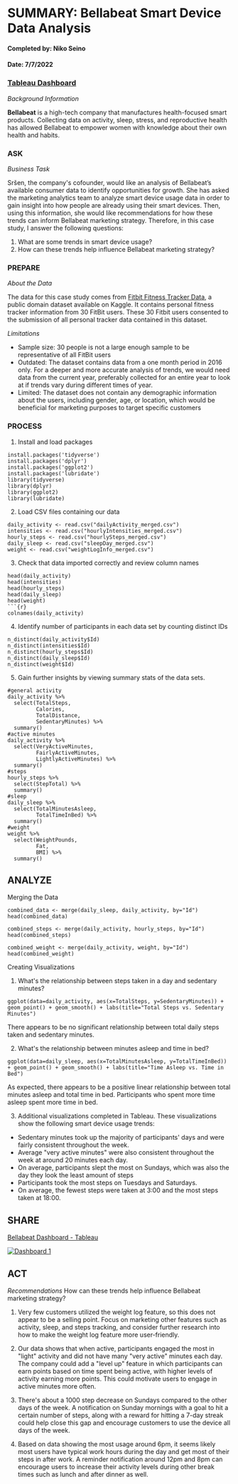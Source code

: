 # SUMMARY: Bellabeat Smart Device Data Analysis
#### Completed by: Niko Seino
#### Date: 7/7/2022
### [Tableau Dashboard](https://public.tableau.com/views/BellabeatCaseStudy_16572546536690/Dashboard1?:language=en-US&:display_count=n&:origin=viz_share_link)

_Background Information_

**Bellabeat** is a high-tech company that manufactures health-focused smart products. Collecting data on activity, sleep, stress, and reproductive health has allowed Bellabeat to empower women with knowledge about their own health and habits. 

### ASK
_Business Task_

Sršen, the company's cofounder, would like an analysis of Bellabeat’s available consumer data to identify opportunities for growth. She has asked the marketing analytics team to analyze smart device usage data in order to gain insight into how people are already using their smart devices. Then, using this information, she would like recommendations for how these trends can inform Bellabeat marketing strategy. Therefore, in this case study, I answer the following questions:

1. What are some trends in smart device usage?
2. How can these trends help influence Bellabeat marketing strategy?

### PREPARE
_About the Data_

The data for this case study comes from [Fitbit Fitness Tracker Data](https://www.kaggle.com/datasets/arashnic/fitbit), a public domain dataset available on Kaggle. It contains personal fitness tracker information from 30 FitBit users. These 30 Fitbit users consented to the submission of all personal tracker data contained in this dataset. 

_Limitations_

- Sample size: 30 people is not a large enough sample to be representative of all FitBit users
- Outdated: The dataset contains data from a one month period in 2016 only. For a deeper and more accurate analysis of trends, we would need data from the current year, preferably collected for an entire year to look at if trends vary during different times of year. 
- Limited: The dataset does not contain any demographic information about the users, including gender, age, or location, which would be beneficial for marketing purposes to target specific customers

### PROCESS
1. Install and load packages
```{r}
install.packages('tidyverse')
install.packages('dplyr')
install.packages('ggplot2')
install.packages('lubridate')
library(tidyverse) 
library(dplyr) 
library(ggplot2) 
library(lubridate) 
```
2. Load CSV files containing our data
```{r}
daily_activity <- read.csv("dailyActivity_merged.csv")
intensities <- read.csv("hourlyIntensities_merged.csv")
hourly_steps <- read.csv("hourlySteps_merged.csv")
daily_sleep <- read.csv("sleepDay_merged.csv")
weight <- read.csv("weightLogInfo_merged.csv")
```
3. Check that data imported correctly and review column names
```{r}
head(daily_activity)
head(intensities)
head(hourly_steps)
head(daily_sleep)
head(weight)
```{r}
colnames(daily_activity)
```
4. Identify number of participants in each data set by counting distinct IDs
```{r}
n_distinct(daily_activity$Id)
n_distinct(intensities$Id)
n_distinct(hourly_steps$Id)
n_distinct(daily_sleep$Id)
n_distinct(weight$Id)
```
5. Gain further insights by viewing summary stats of the data sets.

```{r}
#general activity
daily_activity %>%  
  select(TotalSteps,
         Calories,
         TotalDistance,
         SedentaryMinutes) %>%
  summary()
#active minutes
daily_activity %>%  
  select(VeryActiveMinutes, 
         FairlyActiveMinutes, 
         LightlyActiveMinutes) %>%
  summary()
#steps
hourly_steps %>% 
  select(StepTotal) %>% 
  summary()
#sleep
daily_sleep %>% 
  select(TotalMinutesAsleep,
         TotalTimeInBed) %>% 
  summary()
#weight
weight %>% 
  select(WeightPounds,
         Fat,
         BMI) %>% 
  summary()
```

## ANALYZE
Merging the Data
```{r}
combined_data <- merge(daily_sleep, daily_activity, by="Id")
head(combined_data)
```
```{r}
combined_steps <- merge(daily_activity, hourly_steps, by="Id")
head(combined_steps)
```
```{r}
combined_weight <- merge(daily_activity, weight, by="Id")
head(combined_weight)
```
Creating Visualizations
1. What's the relationship between steps taken in a day and sedentary minutes?
```{r}
ggplot(data=daily_activity, aes(x=TotalSteps, y=SedentaryMinutes)) + geom_point() + geom_smooth() + labs(title="Total Steps vs. Sedentary Minutes")
```
There appears to be no significant relationship between total daily steps taken and sedentary minutes. 

2. What's the relationship between minutes asleep and time in bed?
```{r}
ggplot(data=daily_sleep, aes(x=TotalMinutesAsleep, y=TotalTimeInBed)) + geom_point() + geom_smooth() + labs(title="Time Asleep vs. Time in Bed")
```
As expected, there appears to be a positive linear relationship between total minutes asleep and total time in bed. Participants who spent more time asleep spent more time in bed. 

3. Additional visualizations completed in Tableau. 
These visualizations show the following smart device usage trends:
- Sedentary minutes took up the majority of participants' days and were fairly consistent throughout the week.
- Average "very active minutes" were also consistent throughout the week at around 20 minutes each day.
- On average, participants slept the most on Sundays, which was also the day they look the least amount of steps
- Participants took the most steps on Tuesdays and Saturdays.
- On average, the fewest steps were taken at 3:00 and the most steps taken at 18:00.

## SHARE
[Bellabeat Dashboard - Tableau](https://public.tableau.com/views/BellabeatCaseStudy_16572546536690/Dashboard1?:language=en-US&:display_count=n&:origin=viz_share_link)
<div class='tableauPlaceholder' id='viz1657267313918' style='position: relative'><noscript><a href='#'><img alt='Dashboard 1 ' src='https:&#47;&#47;public.tableau.com&#47;static&#47;images&#47;Be&#47;BellabeatCaseStudy_16572546536690&#47;Dashboard1&#47;1_rss.png' style='border: none' /></a></noscript><object class='tableauViz'  style='display:none;'><param name='host_url' value='https%3A%2F%2Fpublic.tableau.com%2F' /> <param name='embed_code_version' value='3' /> <param name='site_root' value='' /><param name='name' value='BellabeatCaseStudy_16572546536690&#47;Dashboard1' /><param name='tabs' value='no' /><param name='toolbar' value='yes' /><param name='static_image' value='https:&#47;&#47;public.tableau.com&#47;static&#47;images&#47;Be&#47;BellabeatCaseStudy_16572546536690&#47;Dashboard1&#47;1.png' /> <param name='animate_transition' value='yes' /><param name='display_static_image' value='yes' /><param name='display_spinner' value='yes' /><param name='display_overlay' value='yes' /><param name='display_count' value='yes' /><param name='language' value='en-US' /></object></div>                <script type='text/javascript'>                    var divElement = document.getElementById('viz1657267313918');                    var vizElement = divElement.getElementsByTagName('object')[0];                    if ( divElement.offsetWidth > 800 ) { vizElement.style.width='1366px';vizElement.style.height='795px';} else if ( divElement.offsetWidth > 500 ) { vizElement.style.width='1366px';vizElement.style.height='795px';} else { vizElement.style.width='100%';vizElement.style.height='1327px';}                     var scriptElement = document.createElement('script');                    scriptElement.src = 'https://public.tableau.com/javascripts/api/viz_v1.js';                    vizElement.parentNode.insertBefore(scriptElement, vizElement);                </script>

## ACT
_Recommendations_
How can these trends help influence Bellabeat marketing strategy?

1. Very few customers utilized the weight log feature, so this does not appear to be a selling point. Focus on marketing other features such as activity, sleep, and steps tracking, and consider further research into how to make the weight log feature more user-friendly.

2. Our data shows that when active, participants engaged the most in "light" activity and did not have many "very active" minutes each day. The company could add a "level up" feature in which participants can earn points based on time spent being active, with higher levels of activity earning more points. This could motivate users to engage in active minutes more often.

3. There's about a 1000 step decrease on Sundays compared to the other days of the week. A notification on Sunday mornings with a goal to hit a certain number of steps, along with a reward for hitting a 7-day streak could help close this gap and encourage customers to use the device all days of the week.

4. Based on data showing the most usage around 6pm, it seems likely most users have typical work hours during the day and get most of their steps in after work. A reminder notification around 12pm and 8pm can encourage users to increase their activity levels during other break times such as lunch and after dinner as well. 
